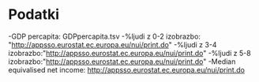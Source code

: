 # Podatki

-GDP percapita: GDPpercapita.tsv
-%ljudi z 0-2 izobrazbo: "http://appsso.eurostat.ec.europa.eu/nui/print.do"
-%ljudi z 3-4 izobrazbo:"http://appsso.eurostat.ec.europa.eu/nui/print.do"
-%ljudi z 5-8 izobrazbo:"http://appsso.eurostat.ec.europa.eu/nui/print.do"
-Median equivalised net income: http://appsso.eurostat.ec.europa.eu/nui/print.do
